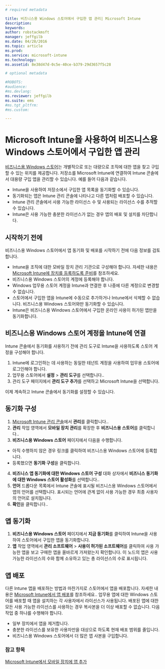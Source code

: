 ```yaml
---
# required metadata

title: 비즈니스용 Windows 스토어에서 구입한 앱 관리| Microsoft Intune
description:
keywords:
author: robstackmsft
manager: jeffgilb
ms.date: 04/28/2016
ms.topic: article
ms.prod:
ms.service: microsoft-intune
ms.technology:
ms.assetid: 8e38d47d-0c5e-40ce-b379-29d3657f5c28

# optional metadata

#ROBOTS:
#audience:
#ms.devlang:
ms.reviewer: jeffgilb
ms.suite: ems
#ms.tgt_pltfrm:
#ms.custom:

---
```


# Microsoft Intune을 사용하여 비즈니스용 Windows 스토어에서 구입한 앱 관리
[비즈니스용 Windows 스토어](https://www.microsoft.com/business-store)는 개별적으로 또는 대량으로 조직에 대한 앱을 찾고 구입할 수 있는 위치를 제공합니다. 저장소를 Microsoft Intune에 연결하여 Intune 콘솔에서 대용량 구입 앱을 관리할 수 있습니다. 예를 들어 다음과 같습니다.
* Intune을 사용하여 저장소에서 구입한 앱 목록을 동기화할 수 있습니다.
* 동기화되는 앱은 Intune 관리 콘솔에 나타나고 다른 앱처럼 배포할 수 있습니다.
* Intune 관리 콘솔에서 사용 가능한 라이선스 수 및 사용되는 라이선스 수를 추적할 수 있습니다.
* Intune은 사용 가능한 충분한 라이선스가 없는 경우 앱의 배포 및 설치를 차단합니다.

## 시작하기 전에
비즈니스용 Windows 스토어에서 앱 동기화 및 배포를 시작하기 전에 다음 정보를 검토합니다.
* Intune을 조직에 대한 모바일 장치 관리 기관으로 구성해야 합니다. 자세한 내용은 [Microsoft Intune에 장치를 등록하도록 준비](get-ready-to-enroll-devices-in-microsoft-intune.md)를 참조하세요.
* 비즈니스용 Windows 스토어의 계정에 등록해야 합니다.
* Windows 업무용 스토어 계정을 Intune과 연결한 후 나중에 다른 계정으로 변경할 수 없습니다.
* 스토어에서 구입한 앱을 Intune에 수동으로 추가하거나 Intune에서 삭제할 수 없습니다. 비즈니스용 Windows 스토어와만 동기화할 수 있습니다.
* Intune은 비즈니스용 Windows 스토어에서 구입한 온라인 사용이 허가된 앱만을 동기화합니다.

## 비즈니스용 Windows 스토어 계정을 Intune에 연결
Intune 콘솔에서 동기화를 사용하기 전에 관리 도구로 Intune을 사용하도록 스토어 계정을 구성해야 합니다.
1. Intune에 로그인하는 데 사용하는 동일한 테넌트 계정을 사용하여 업무용 스토어에 로그인해야 합니다.
2. 업무용 스토어에서 **설정** > **관리 도구**를 선택합니다..
3. 관리 도구 페이지에서 **관리 도구 추가**를 선택하고 Microsoft Intune을 선택합니다.

이제 계속하고 Intune 콘솔에서 동기화를 설정할 수 있습니다.

## 동기화 구성

1. [Microsoft Intune 관리 콘솔](https://manage.microsoft.com)에서 **관리**를 클릭합니다..
2. **관리** 작업 영역에서 **모바일 장치 관리**를 확장한 후 **비즈니스용 스토어**를 클릭합니다..
3. **비즈니스용 Windows 스토어** 페이지에서 다음을 수행합니다.
* 아직 수행하지 않은 경우 링크를 클릭하여 비즈니스용 Windows 스토어에 등록합니다.
* 등록했으면 **동기화 구성**을 클릭합니다.
4. **비즈니스 앱 동기화에 대한 Windows 스토어 구성** 대화 상자에서 **비즈니스 동기화에 대한 Windows 스토어 활성화**를 선택합니다..
5. **언어** 드롭다운 목록에서 Intune 콘솔에 표시될 비즈니스용 Windows 스토어에서 앱의 언어를 선택합니다. 표시되는 언어에 관계 없이 사용 가능한 경우 최종 사용자의 언어로 설치됩니다.
6. **확인**을 클릭합니다..

## 앱 동기화

1. **비즈니스용 Windows 스토어** 페이지에서 **지금 동기화**를 클릭하여 Intune을 사용하여 스토어에서 구입한 앱을 동기화합니다.
2. **앱** 작업 영역에서 **관리 소프트웨어** > **사용이 허가된 소프트웨어**를 클릭하여 사용 가능한 앱을 보고 구매한 앱을 올바르게 가져왔는지 확인합니다.
이 노드의 앱은 사용 가능한 라이선스의 수와 함께 소유하고 있는 총 라이선스의 수로 표시됩니다.

## 앱 배포

다른 Intune 앱을 배포하는 방법과 마찬가지로 스토어에서 앱을 배포합니다. 자세한 내용은 [Microsoft Intune에서 앱 배포](deploy-apps-in-microsoft-intune.md)를 참조하세요..
업무용 앱에 대한 Windows 스토어를 배포할 때 앱을 설치하는 각 사용자에서 라이선스가 사용됩니다. 배포된 앱에 대한 모든 사용 가능한 라이선스를 사용하는 경우 복사본을 더 이상 배포할 수 없습니다. 다음 작업 중 하나를 수행해야 합니다.
* 일부 장치에서 앱을 제거합니다.
* 충분한 라이선스를 보유한 사용자만을 대상으로 하도록 현재 배포 범위를 줄입니다.
* 비즈니스용 Windows 스토어에서 더 많은 앱 사본을 구입합니다.


### 참고 항목
[Microsoft Intune에서 모바일 장치에 앱 추가](add-apps-for-mobile-devices-in-microsoft-intune.md)




<!--HONumber=May16_HO1-->


